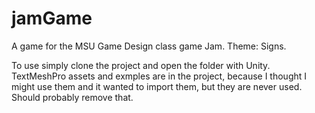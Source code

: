 # jamGame
A game for the MSU Game Design class game Jam. Theme: Signs.

To use simply clone the project and open the folder with Unity.
TextMeshPro assets and exmples are in the project, because I thought I might use them and it wanted to import them, but they are never used. Should probably remove that.
